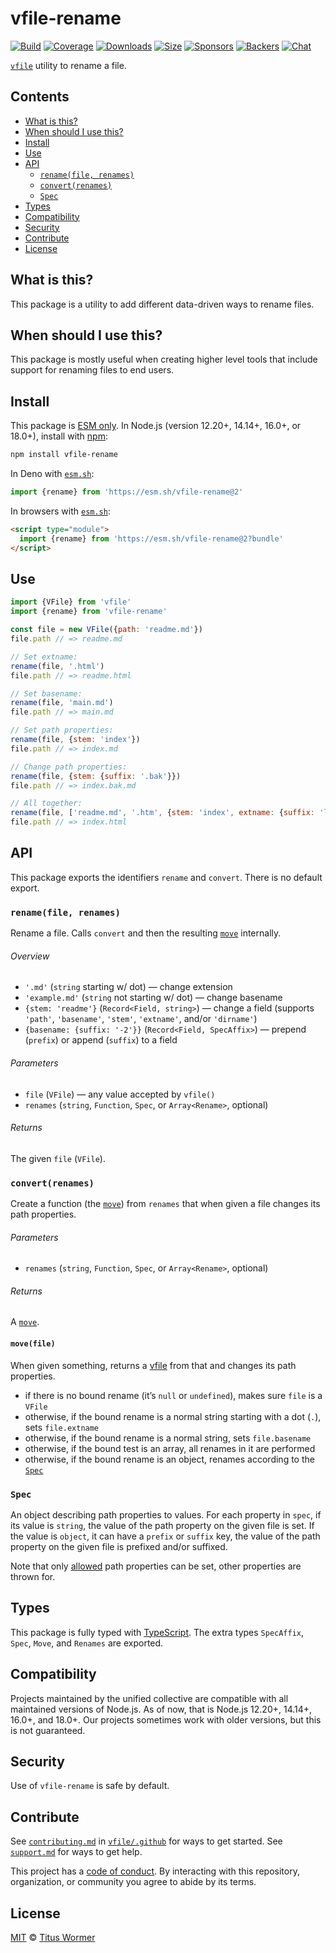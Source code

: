 # vfile-rename

[![Build][build-badge]][build]
[![Coverage][coverage-badge]][coverage]
[![Downloads][downloads-badge]][downloads]
[![Size][size-badge]][size]
[![Sponsors][sponsors-badge]][collective]
[![Backers][backers-badge]][collective]
[![Chat][chat-badge]][chat]

[`vfile`][vfile] utility to rename a file.

## Contents

*   [What is this?](#what-is-this)
*   [When should I use this?](#when-should-i-use-this)
*   [Install](#install)
*   [Use](#use)
*   [API](#api)
    *   [`rename(file, renames)`](#renamefile-renames)
    *   [`convert(renames)`](#convertrenames)
    *   [`Spec`](#spec)
*   [Types](#types)
*   [Compatibility](#compatibility)
*   [Security](#security)
*   [Contribute](#contribute)
*   [License](#license)

## What is this?

This package is a utility to add different data-driven ways to rename files.

## When should I use this?

This package is mostly useful when creating higher level tools that include
support for renaming files to end users.

## Install

This package is [ESM only][esm].
In Node.js (version 12.20+, 14.14+, 16.0+, or 18.0+), install with [npm][]:

```sh
npm install vfile-rename
```

In Deno with [`esm.sh`][esmsh]:

```js
import {rename} from 'https://esm.sh/vfile-rename@2'
```

In browsers with [`esm.sh`][esmsh]:

```html
<script type="module">
  import {rename} from 'https://esm.sh/vfile-rename@2?bundle'
</script>
```

## Use

```js
import {VFile} from 'vfile'
import {rename} from 'vfile-rename'

const file = new VFile({path: 'readme.md'})
file.path // => readme.md

// Set extname:
rename(file, '.html')
file.path // => readme.html

// Set basename:
rename(file, 'main.md')
file.path // => main.md

// Set path properties:
rename(file, {stem: 'index'})
file.path // => index.md

// Change path properties:
rename(file, {stem: {suffix: '.bak'}})
file.path // => index.bak.md

// All together:
rename(file, ['readme.md', '.htm', {stem: 'index', extname: {suffix: 'l'}}])
file.path // => index.html
```

## API

This package exports the identifiers `rename` and `convert`.
There is no default export.

### `rename(file, renames)`

Rename a file.
Calls `convert` and then the resulting [`move`][move] internally.

###### Overview

*   `'.md'` (`string` starting w/ dot) — change extension
*   `'example.md'` (`string` not starting w/ dot) — change basename
*   `{stem: 'readme'}` (`Record<Field, string>`) — change a field (supports
    `'path'`, `'basename'`, `'stem'`, `'extname'`, and/or `'dirname'`)
*   `{basename: {suffix: '-2'}}` (`Record<Field, SpecAffix>`) — prepend
    (`prefix`) or append (`suffix`) to a field

###### Parameters

*   `file` (`VFile`) — any value accepted by `vfile()`
*   `renames` (`string`, `Function`, `Spec`, or `Array<Rename>`, optional)

###### Returns

The given `file` (`VFile`).

### `convert(renames)`

Create a function (the [`move`][move]) from `renames` that when given a file
changes its path properties.

###### Parameters

*   `renames` (`string`, `Function`, `Spec`, or `Array<Rename>`, optional)

###### Returns

A [`move`][move].

#### `move(file)`

When given something, returns a [vfile][] from that and changes its path
properties.

*   if there is no bound rename (it’s `null` or `undefined`), makes sure `file`
    is a `VFile`
*   otherwise, if the bound rename is a normal string starting with a dot (`.`),
    sets `file.extname`
*   otherwise, if the bound rename is a normal string, sets `file.basename`
*   otherwise, if the bound test is an array, all renames in it are performed
*   otherwise, if the bound rename is an object, renames according to the
    [`Spec`][spec]

### `Spec`

An object describing path properties to values.
For each property in `spec`, if its value is `string`, the value of the path
property on the given file is set.
If the value is `object`, it can have a `prefix` or `suffix` key, the value of
the path property on the given file is prefixed and/or suffixed.

Note that only [allowed][] path properties can be set, other properties are
thrown for.

## Types

This package is fully typed with [TypeScript][].
The extra types `SpecAffix`, `Spec`, `Move`, and `Renames` are exported.

## Compatibility

Projects maintained by the unified collective are compatible with all maintained
versions of Node.js.
As of now, that is Node.js 12.20+, 14.14+, 16.0+, and 18.0+.
Our projects sometimes work with older versions, but this is not guaranteed.

## Security

Use of `vfile-rename` is safe by default.

## Contribute

See [`contributing.md`][contributing] in [`vfile/.github`][health] for ways to
get started.
See [`support.md`][support] for ways to get help.

This project has a [code of conduct][coc].
By interacting with this repository, organization, or community you agree to
abide by its terms.

## License

[MIT][license] © [Titus Wormer][author]

<!-- Definitions -->

[build-badge]: https://github.com/vfile/vfile-rename/workflows/main/badge.svg

[build]: https://github.com/vfile/vfile-rename/actions

[coverage-badge]: https://img.shields.io/codecov/c/github/vfile/vfile-rename.svg

[coverage]: https://codecov.io/github/vfile/vfile-rename

[downloads-badge]: https://img.shields.io/npm/dm/vfile-rename.svg

[downloads]: https://www.npmjs.com/package/vfile-rename

[size-badge]: https://img.shields.io/bundlephobia/minzip/vfile-rename.svg

[size]: https://bundlephobia.com/result?p=vfile-rename

[sponsors-badge]: https://opencollective.com/unified/sponsors/badge.svg

[backers-badge]: https://opencollective.com/unified/backers/badge.svg

[collective]: https://opencollective.com/unified

[chat-badge]: https://img.shields.io/badge/chat-discussions-success.svg

[chat]: https://github.com/vfile/vfile/discussions

[npm]: https://docs.npmjs.com/cli/install

[esm]: https://gist.github.com/sindresorhus/a39789f98801d908bbc7ff3ecc99d99c

[esmsh]: https://esm.sh

[typescript]: https://www.typescriptlang.org

[contributing]: https://github.com/vfile/.github/blob/main/contributing.md

[support]: https://github.com/vfile/.github/blob/main/support.md

[health]: https://github.com/vfile/.github

[coc]: https://github.com/vfile/.github/blob/main/code-of-conduct.md

[license]: license

[author]: https://wooorm.com

[vfile]: https://github.com/vfile/vfile

[allowed]: https://github.com/vfile/vfile/blob/d88717d/core.js#L15

[move]: #movefile

[spec]: #spec
